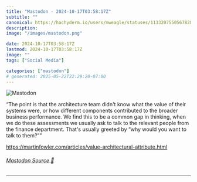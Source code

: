 ```yaml
---
title: "Mastodon - 2024-10-17T03:58:17Z"
subtitle: ""
canonical: https://hachyderm.io/users/mweagle/statuses/113320755056782804
description:
image: "/images/mastodon.png"

date: 2024-10-17T03:58:17Z
lastmod: 2024-10-17T03:58:17Z
image: ""
tags: ["Social Media"]

categories: ["mastodon"]
# generated: 2025-05-22T22:29:20-07:00
---
```

![Mastodon](/images/mastodon.png)

<p>“The point is that the architecture team didn&#39;t know what the value of their systems were, or how different components contributed to the broader business performance. We find this to be a common gap in thinking, when we do these assessments we usually ask to talk to the relevant people from the finance department. That&#39;s usually greeted by “why would you want to talk to them?””</p><p><a href="https://martinfowler.com/articles/value-architectural-attribute.html" target="_blank" rel="nofollow noopener noreferrer" translate="no"><span class="invisible">https://</span><span class="ellipsis">martinfowler.com/articles/valu</span><span class="invisible">e-architectural-attribute.html</span></a></p>


###### [Mastodon Source 🐘](https://hachyderm.io/@mweagle/113320755056782804)

___
